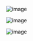 ![image](https://user-images.githubusercontent.com/72455881/135674025-9a2ae526-0d9b-4f99-816f-99bac9f9a021.png)


![image](https://user-images.githubusercontent.com/72455881/135674047-c2f4370d-1bc0-4982-9736-37dd806f02e8.png)


![image](https://user-images.githubusercontent.com/72455881/135674068-356631d6-f3c9-4198-9b65-ff0f131ce281.png)
